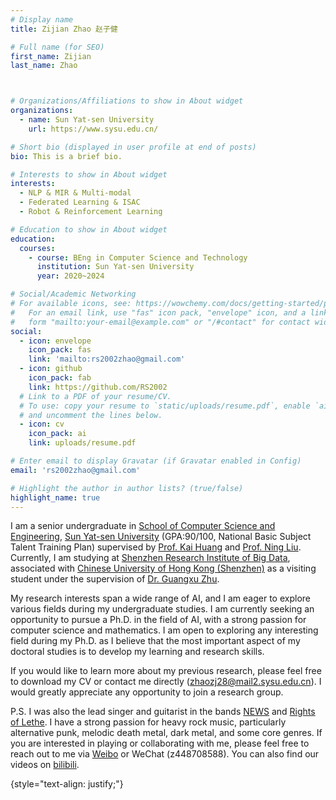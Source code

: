 ```yaml
---
# Display name
title: Zijian Zhao 赵子健

# Full name (for SEO)
first_name: Zijian
last_name: Zhao



# Organizations/Affiliations to show in About widget
organizations:
  - name: Sun Yat-sen University
    url: https://www.sysu.edu.cn/

# Short bio (displayed in user profile at end of posts)
bio: This is a brief bio.

# Interests to show in About widget
interests:
  - NLP & MIR & Multi-modal
  - Federated Learning & ISAC
  - Robot & Reinforcement Learning

# Education to show in About widget
education:
  courses:
    - course: BEng in Computer Science and Technology
      institution: Sun Yat-sen University
      year: 2020~2024

# Social/Academic Networking
# For available icons, see: https://wowchemy.com/docs/getting-started/page-builder/#icons
#   For an email link, use "fas" icon pack, "envelope" icon, and a link in the
#   form "mailto:your-email@example.com" or "/#contact" for contact widget.
social:
  - icon: envelope
    icon_pack: fas
    link: 'mailto:rs2002zhao@gmail.com'
  - icon: github
    icon_pack: fab
    link: https://github.com/RS2002
  # Link to a PDF of your resume/CV.
  # To use: copy your resume to `static/uploads/resume.pdf`, enable `ai` icons in `params.yaml`,
  # and uncomment the lines below.
  - icon: cv
    icon_pack: ai
    link: uploads/resume.pdf

# Enter email to display Gravatar (if Gravatar enabled in Config)
email: 'rs2002zhao@gmail.com'

# Highlight the author in author lists? (true/false)
highlight_name: true
---
```


I am a senior undergraduate in [School of Computer Science and Engineering](https://cse.sysu.edu.cn/), [Sun Yat-sen University](https://www.sysu.edu.cn/) (GPA:90/100, National Basic Subject Talent Training Plan) supervised by [Prof. Kai Huang](https://cse.sysu.edu.cn/content/2466) and [Prof. Ning Liu](https://cse.sysu.edu.cn/node/2495). Currently, I am studying at [Shenzhen Research Institute of Big Data](http://www.sribd.cn/), associated with [Chinese University of Hong Kong (Shenzhen)](https://www.cuhk.edu.cn/zh-hans) as a visiting student under the supervision of [Dr. Guangxu Zhu](https://sites.google.com/view/guangxuzhu).

My research interests span a wide range of AI, and I am eager to explore various fields during my undergraduate studies. I am currently seeking an opportunity to pursue a Ph.D. in the field of AI, with a strong passion for computer science and mathematics. I am open to exploring any interesting field during my Ph.D. as I believe that the most important aspect of my doctoral studies is to develop my learning and research skills.

If you would like to learn more about my previous research, please feel free to download my CV or contact me directly (zhaozj28@mail2.sysu.edu.cn). I would greatly appreciate any opportunity to join a research group.



P.S. I was also the lead singer and guitarist in the bands [NEWS](https://music.163.com/#/artist?id=52253597) and [Rights of Lethe](https://music.163.com/#/artist?id=52435898). I have a strong passion for heavy rock music, particularly alternative punk, melodic death metal, dark metal, and some core genres. If you are interested in playing or collaborating with me, please feel free to reach out to me via [Weibo](https://weibo.com/u/3829716889) or WeChat (z448708588). You can also find our videos on [bilibili](https://space.bilibili.com/349124347?spm_id_from=333.1007.0.0).



{style="text-align: justify;"}
